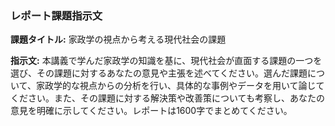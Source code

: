 ### レポート課題指示文

**課題タイトル:** 家政学の視点から考える現代社会の課題

**指示文:** 本講義で学んだ家政学の知識を基に、現代社会が直面する課題の一つを選び、その課題に対するあなたの意見や主張を述べてください。選んだ課題について、家政学的な視点からの分析を行い、具体的な事例やデータを用いて論じてください。また、その課題に対する解決策や改善策についても考察し、あなたの意見を明確に示してください。レポートは1600字でまとめてください。